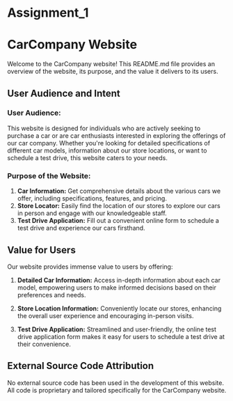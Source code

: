 # Assignment_1

# CarCompany Website

Welcome to the CarCompany website! This README.md file provides an overview of the website, its purpose, and the value it delivers to its users.

## User Audience and Intent

### User Audience:
This website is designed for individuals who are actively seeking to purchase a car or are car enthusiasts interested in exploring the offerings of our car company. Whether you're looking for detailed specifications of different car models, information about our store locations, or want to schedule a test drive, this website caters to your needs.

### Purpose of the Website:
1. **Car Information:** Get comprehensive details about the various cars we offer, including specifications, features, and pricing.
2. **Store Locator:** Easily find the location of our stores to explore our cars in person and engage with our knowledgeable staff.
3. **Test Drive Application:** Fill out a convenient online form to schedule a test drive and experience our cars firsthand.

## Value for Users

Our website provides immense value to users by offering:

1. **Detailed Car Information:** Access in-depth information about each car model, empowering users to make informed decisions based on their preferences and needs.

2. **Store Location Information:** Conveniently locate our stores, enhancing the overall user experience and encouraging in-person visits.

3. **Test Drive Application:** Streamlined and user-friendly, the online test drive application form makes it easy for users to schedule a test drive at their convenience.

## External Source Code Attribution

No external source code has been used in the development of this website. All code is proprietary and tailored specifically for the CarCompany website.
